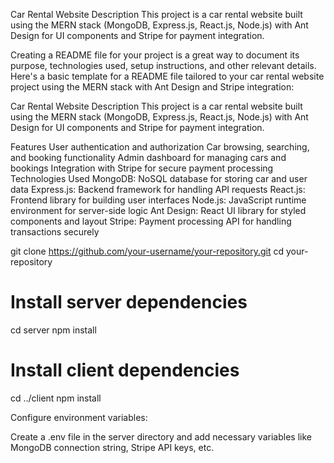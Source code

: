 Car Rental Website
Description
This project is a car rental website built using the MERN stack (MongoDB, Express.js, React.js, Node.js) with Ant Design for UI components and Stripe for payment integration.

Creating a README file for your project is a great way to document its purpose, technologies used, setup instructions, and other relevant details. Here's a basic template for a README file tailored to your car rental website project using the MERN stack with Ant Design and Stripe integration:

Car Rental Website
Description
This project is a car rental website built using the MERN stack (MongoDB, Express.js, React.js, Node.js) with Ant Design for UI components and Stripe for payment integration.

Features
User authentication and authorization
Car browsing, searching, and booking functionality
Admin dashboard for managing cars and bookings
Integration with Stripe for secure payment processing
Technologies Used
MongoDB: NoSQL database for storing car and user data
Express.js: Backend framework for handling API requests
React.js: Frontend library for building user interfaces
Node.js: JavaScript runtime environment for server-side logic
Ant Design: React UI library for styled components and layout
Stripe: Payment processing API for handling transactions securely

git clone https://github.com/your-username/your-repository.git
cd your-repository

# Install server dependencies
cd server
npm install

# Install client dependencies
cd ../client
npm install

Configure environment variables:

Create a .env file in the server directory and add necessary variables like MongoDB connection string, Stripe API keys, etc.


